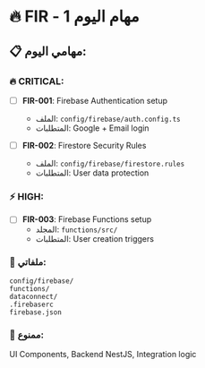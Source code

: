 # 🔥 FIR - مهام اليوم 1

## 📋 مهامي اليوم:

### 🔥 CRITICAL:
- [ ] **FIR-001**: Firebase Authentication setup
  - الملف: `config/firebase/auth.config.ts`
  - المتطلبات: Google + Email login

- [ ] **FIR-002**: Firestore Security Rules
  - الملف: `config/firebase/firestore.rules`
  - المتطلبات: User data protection

### ⚡ HIGH:
- [ ] **FIR-003**: Firebase Functions setup
  - المجلد: `functions/src/`
  - المتطلبات: User creation triggers

### 📁 ملفاتي:
```
config/firebase/
functions/
dataconnect/
.firebaserc
firebase.json
```

### 🚫 ممنوع:
UI Components, Backend NestJS, Integration logic